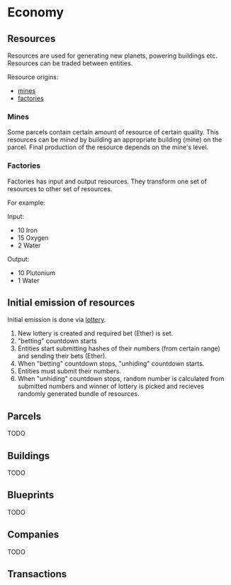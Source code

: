 # Economy

## Resources
Resources are used for generating new planets, powering buildings etc.
Resources can be traded between entities.

Resource origins:

- [mines](#mines)
- [factories](#factories)

### Mines
Some parcels contain certain amount of resource of certain quality.
This resources can be *mined* by building an appropriate building (mine) on the
parcel. Final production of the resource depends on the mine's level.


### Factories
Factories has input and output resources. They transform one set of resources to
other set of resources.

For example:

Input:

- 10 Iron
- 15 Oxygen
- 2 Water

Output:

- 10 Plutonium
- 1 Water

## Initial emission of resources
Initial emission is done via [lottery](http://ethereum.stackexchange.com/a/207).

1. New lottery is created and required bet (Ether) is set.
2. "betting" countdown starts
3. Entities start submitting hashes of their numbers (from certain range) and
   sending their bets (Ether).
4. When "betting" countdown stops, "unhiding" countdown starts.
5. Entities must submit their numbers.
6. When "unhiding" countdown stops, random number is calculated from submitted
   numbers and winner of lottery is picked and recieves randomly generated
   bundle of resources.

## Parcels
TODO

## Buildings
TODO

## Blueprints
TODO

## Companies
TODO

## Transactions

